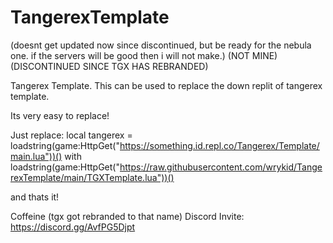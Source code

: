 # TangerexTemplate
(doesnt get updated now since discontinued, but be ready for the nebula one. if the servers will be good then i will not make.)
(NOT MINE)
(DISCONTINUED SINCE TGX HAS REBRANDED)

Tangerex Template.
This can be used to replace the down replit of tangerex template.

Its very easy to replace!

Just replace: local tangerex = loadstring(game:HttpGet("https://something.id.repl.co/Tangerex/Template/main.lua"))() with    loadstring(game:HttpGet("https://raw.githubusercontent.com/wrykid/TangerexTemplate/main/TGXTemplate.lua"))()

and thats it!

Coffeine (tgx got rebranded to that name) Discord Invite: https://discord.gg/AvfPG5Djpt
